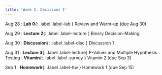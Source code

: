 ```yaml
---
title: 'Week 2: Decisions I'
---
```


Aug 28
: **Lab 0**{: .label .label-lab } Review and Warm-up (due Aug 30)

Aug 29
: **Lecture 2**{: .label .label-lecture } Binary Decision-Making

Aug 30
: **Discussion**{: .label .label-disc } Discussion 1

Aug 31
: **Lecture 3**{: .label .label-lecture} P-Values and Multiple Hypothesis Testing
: **Vitamin**{: .label .label-survey } Vitamin 2 (due Sep 3)

Sep 1
: **Homework**{: .label .label-hw } Homework 1 (due Sep 15)